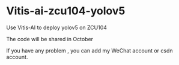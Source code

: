 # Vitis-ai-zcu104-yolov5

Use Vitis-AI to deploy yolov5 on ZCU104

The code will be shared in October

If you have any problem , you can add my WeChat account or csdn account.
